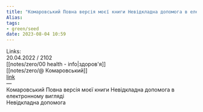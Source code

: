 ```yaml
---
title: "Комаровський Повна версія моєї книги Невідкладна допомога в електронному вигляді"
Alias: 
tags:
- green/seed
date: 2023-08-04 10:59
---
```

Links:  
20.04.2022 / 2102  
[[notes/zero/00 health - info|здоров'я]]  
[[notes/zero/@ Комаровський]]  
[link](https://komarovskiy.net/books/nevidkladna-dopomoga-dovidnik-rozsudlivix-batkiv)  
—  
Комаровський Повна версія моєї книги Невідкладна допомога в електронному вигляді  
Невідкладна допомога
